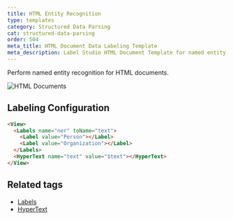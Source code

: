 ```yaml
---
title: HTML Entity Recognition
type: templates
category: Structured Data Parsing
cat: structured-data-parsing
order: 504
meta_title: HTML Document Data Labeling Template
meta_description: Label Studio HTML Document Template for named entity recognition in machine learning and data science data labeling projects.
---
```


Perform named entity recognition for HTML documents.

<img src="/images/screens/html_document.png" class="img-template-example" title="HTML Documents" />

## Labeling Configuration 

```html
<View>
  <Labels name="ner" toName="text">
    <Label value="Person"></Label>
    <Label value="Organization"></Label>
  </Labels>
  <HyperText name="text" value="$text"></HyperText>
</View>
```
## Related tags

- [Labels](/tags/labels.html)
- [HyperText](/tags/hypertext.html)